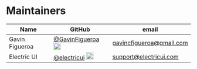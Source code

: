 # Maintainers
| Name | GitHub | email |
|------|--------|-------|
| Gavin Figueroa | [@GavinFigueroa](https://github.com/GavinFigueroa) <img src="https://avatars.githubusercontent.com/GavinFigueroa" width="20"> | <gavincfigueroa@gmail.com> |
| Electric UI | [@electricui](https://github.com/electricui) <img src="https://avatars.githubusercontent.com/electricui" width="20"> | <support@electricui.com> |
